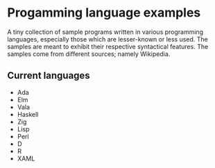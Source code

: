 # Progamming language examples
A tiny collection of sample programs written in various programming languages, especially those which are lesser-known or less used. The samples are meant to exhibit their respective syntactical features. The samples come from different sources; namely Wikipedia.
## Current languages
- Ada
- Elm
- Vala
- Haskell
- Zig
- Lisp
- Perl
- D
- R
- XAML
